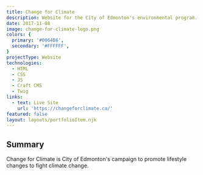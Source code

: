 ```yaml
---
title: Change for Climate
description: Website for the City of Edmonton's environmental program.
date: 2017-11-08
image: change-for-climate-logo.png
colors: {
  primary: '#0064B6',
  secondary: '#FFFFFF',
}
projectType: Website
technologies:
  - HTML
  - CSS
  - JS
  - Craft CMS
  - Twig
links:
  - text: Live Site
    url: 'https://changeforclimate.ca/'
featured: false
layout: layouts/portfolioItem.njk
---
```


## Summary
Change for Climate is City of Edmonton's campaign to promote lifestyle changes to fight climate change.
